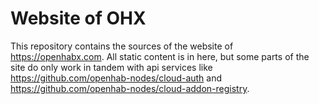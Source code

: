 # Website of OHX

This repository contains the sources of the website of https://openhabx.com.
All static content is in here, but some parts of the site do only work
in tandem with api services like https://github.com/openhab-nodes/cloud-auth and https://github.com/openhab-nodes/cloud-addon-registry.
